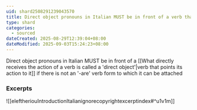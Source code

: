 ```yaml
---
uid: shard2508291239043570
title: Direct object pronouns in Italian MUST be in front of a verb that points its action to it if there is not an '-are' verb form to which it can be attached
type: shard
categories:
  - sourced
dateCreated: 2025-08-29T12:39:04+08:00
dateModified: 2025-09-03T15:24:23+08:00
---
```

Direct object pronouns in Italian MUST be in front of a [[What directly receives the action of a verb is called a 'direct object'|verb that points its action to it]] if there is not an '-are' verb form to which it can be attached
### Excerpts
![[eleftheriouIntroductionItalianignorecopyrightexcerptindex#^u1v1m]]
